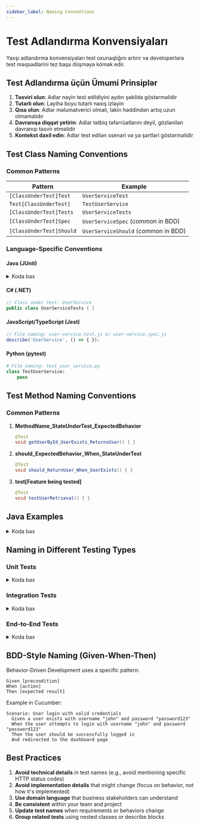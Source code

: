 ```yaml
---
sidebar_label: Naming Conventions
---
```

# Test Adlandırma Konvensiyaları

Yaxşı adlandırma konvensiyaları test oxunaqlığını artırır və developerlərə test məqsədlərini tez başa düşməyə kömək edir.

## Test Adlandırma üçün Ümumi Prinsiplər

1. **Təsviri olun**: Adlar nəyin test edildiyini aydın şəkildə göstərməlidir
2. **Tutarlı olun**: Layihə boyu tutarlı naxış izləyin
3. **Qısa olun**: Adlar məlumatverici olmalı, lakin həddindən artıq uzun olmamalıdır
4. **Davranışa diqqət yetirin**: Adlar tətbiq təfərrüatlarını deyil, gözlənilən davranışı təsvir etməlidir
5. **Kontekst daxil edin**: Adlar test edilən ssenari və ya şərtləri göstərməlidir

## Test Class Naming Conventions

### Common Patterns

| Pattern | Example |
|---------|---------|
| `[ClassUnderTest]Test` | `UserServiceTest` |
| `Test[ClassUnderTest]` | `TestUserService` |
| `[ClassUnderTest]Tests` | `UserServiceTests` |
| `[ClassUnderTest]Spec` | `UserServiceSpec` (common in BDD) |
| `[ClassUnderTest]Should` | `UserServiceShould` (common in BDD) |

### Language-Specific Conventions

#### Java (JUnit)

<details>
<summary>Koda bax</summary>

```java
// Class under test: UserService
public class UserServiceTest { }
```
</details>

#### C# (.NET)
```csharp
// Class under test: UserService
public class UserServiceTests { }
```

#### JavaScript/TypeScript (Jest)
```javascript
// File naming: user-service.test.js or user-service.spec.js
describe('UserService', () => { });
```

#### Python (pytest)
```python
# File naming: test_user_service.py
class TestUserService:
    pass
```

## Test Method Naming Conventions

### Common Patterns

1. **MethodName_StateUnderTest_ExpectedBehavior**
   ```java
   @Test
   void getUserById_UserExists_ReturnsUser() { }
   ```

2. **should_ExpectedBehavior_When_StateUnderTest**
   ```java
   @Test
   void should_ReturnUser_When_UserExists() { }
   ```

3. **test[Feature being tested]**
   ```java
   @Test
   void testUserRetrieval() { }
   ```

## Java Examples

<details>
<summary>Koda bax</summary>

```java
@Test
void getUserById_WithValidId_ReturnsCorrectUser() { }

@Test
void createUser_WithExistingUsername_ThrowsDuplicateException() { }
```
</details>

## Naming in Different Testing Types

### Unit Tests

<details>
<summary>Koda bax</summary>

```java
@Test
void calculateTotal_WithValidItems_ReturnsSumOfPrices() { }
```
</details>

### Integration Tests

<details>
<summary>Koda bax</summary>

```java
@Test
void userController_SavesUserToDatabase_WhenValidUserSubmitted() { }
```
</details>

### End-to-End Tests

<details>
<summary>Koda bax</summary>

```java
@Test
void userRegistration_WithValidCredentials_CreatesAccountAndRedirectsToDashboard() { }
```
</details>

## BDD-Style Naming (Given-When-Then)

Behavior-Driven Development uses a specific pattern:

```
Given [precondition]
When [action]
Then [expected result]
```

Example in Cucumber:
```gherkin
Scenario: User login with valid credentials
  Given a user exists with username "john" and password "password123"
  When the user attempts to login with username "john" and password "password123"
  Then the user should be successfully logged in
  And redirected to the dashboard page
```

## Best Practices

1. **Avoid technical details** in test names (e.g., avoid mentioning specific HTTP status codes)
2. **Avoid implementation details** that might change (focus on behavior, not how it's implemented)
3. **Use domain language** that business stakeholders can understand
4. **Be consistent** within your team and project
5. **Update test names** when requirements or behaviors change
6. **Group related tests** using nested classes or describe blocks
